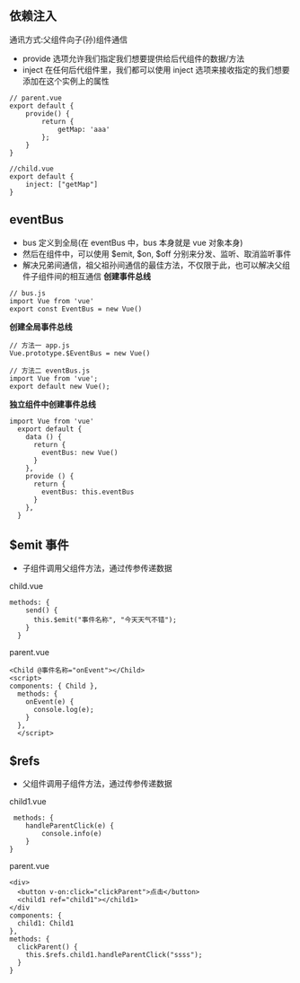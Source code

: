 ## 依赖注入

通讯方式:父组件向子(孙)组件通信

- provide 选项允许我们指定我们想要提供给后代组件的数据/方法
- inject 在任何后代组件里，我们都可以使用 inject 选项来接收指定的我们想要添加在这个实例上的属性

```
// parent.vue
export default {
    provide() {
        return {
            getMap: 'aaa'
        };
    }
}

//child.vue
export default {
    inject: ["getMap"]
}
```

## eventBus

- bus 定义到全局(在 eventBus 中，bus 本身就是 vue 对象本身)
- 然后在组件中，可以使用 $emit, $on, \$off 分别来分发、监听、取消监听事件
- 解决兄弟间通信，祖父祖孙间通信的最佳方法，不仅限于此，也可以解决父组件子组件间的相互通信
**创建事件总线**

```
// bus.js
import Vue from 'vue'
export const EventBus = new Vue()
```

**创建全局事件总线**

```
// 方法一 app.js
Vue.prototype.$EventBus = new Vue()
```

```
// 方法二 eventBus.js
import Vue from 'vue';
export default new Vue();
```

**独立组件中创建事件总线**

```
import Vue from 'vue'
  export default {
    data () {
      return {
        eventBus: new Vue()
      }
    },
    provide () {
      return {
        eventBus: this.eventBus
      }
    },
  }
```

## \$emit 事件

- 子组件调用父组件方法，通过传参传递数据

child.vue

```
methods: {
    send() {
      this.$emit("事件名称", "今天天气不错");
    }
  }
```

parent.vue

```
<Child @事件名称="onEvent"></Child>
<script>
components: { Child },
  methods: {
    onEvent(e) {
      console.log(e);
    }
  },
  </script>
```

## \$refs

- 父组件调用子组件方法，通过传参传递数据

child1.vue

```
 methods: {
    handleParentClick(e) {
        console.info(e)
    }
}
```

parent.vue

```
<div>
  <button v-on:click="clickParent">点击</button>
  <child1 ref="child1"></child1>
</div
components: {
  child1: Child1
},
methods: {
  clickParent() {
    this.$refs.child1.handleParentClick("ssss");
  }
}
```
